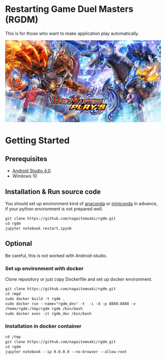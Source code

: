 # Restarting Game Duel Masters (RGDM)
This is for those who want to
make application play automatically.

<img src="img/etc/title.png" alt="デュエルマスターズプレイス" title="デュエル">

# Getting Started
## Prerequisites
* [Android Studio 4.0](https://developer.android.com/studio/install).
* Windows 10
## Installation & Run source code
You should set up environment kind of [anaconda](https://docs.anaconda.com/anaconda/install/linux/) or [miniconda](https://docs.conda.io/en/latest/miniconda.html) in advance, if your python environment is not prepared well. 

    git clone https://github.com/nagaitomoaki/rgdm.git
    cd rgdm
    jupyter notebook restart.ipynb


## Optional
Be careful, this is not worked with Android-studio.
### Set up environment with docker

Clone repository or just copy Dockerfile and set up docker environment.

    git clone https://github.com/nagaitomoaki/rgdm.git
    cd rmgd
    sudo docker build -t rgdm .
    sudo docker run --name="rgdm_dev" -t  -i -d -p 8888:8888 -v /home/rgdm:/tmp/rgdm rgdm /bin/bash
    sudo docker exec -it rgdm_dev /bin/bash

### Installation in docker container
    cd /tmp
    git clone https://github.com/nagaitomoaki/rgdm.git
    cd rgdm
    jupyter notebook --ip 0.0.0.0 --no-browser --allow-root
